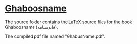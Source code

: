 # [Ghaboosname](https://en.wikipedia.org/wiki/Qabus-nama)

The source folder contains the LaTeX source files for the book [Ghaboosname](https://en.wikipedia.org/wiki/Qabus-nama) ([قابوسنامه](https://fa.wikipedia.org/wiki/%D9%82%D8%A7%D8%A8%D9%88%D8%B3%E2%80%8C%D9%86%D8%A7%D9%85%D9%87)).

The compiled pdf file named "GhabusName.pdf". 


